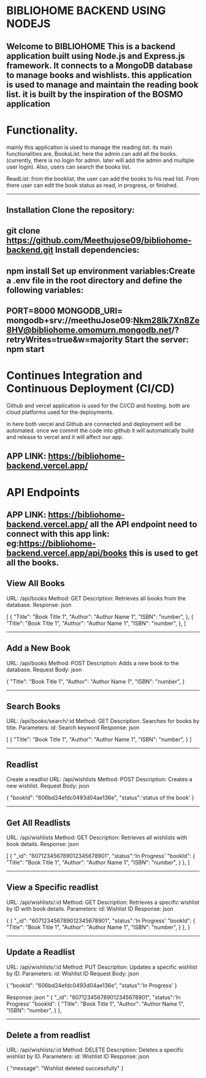 
BIBLIOHOME BACKEND USING NODEJS
===============================
Welcome to BIBLIOHOME
This is a backend application built using Node.js and Express.js framework. It connects to a MongoDB database to manage books and wishlists.
this application is used to manage and maintain the reading book list. it is built by the inspiration of the BOSMO application
---------------------------------------------------------------------------------------------------------------------------------------------------------
Functionality.
================
mainly this application is used to manage the reading list. its main functionalities are,
BooksList: here the admin can add all the books. (currently, there is no login for admin. later will add the admin and multiple user login). Also, users can search the books list.

ReadList: from the booklist, the user can add the books to his read list. From there user can edit the book status as read, in progress, or finished. 

-------------------------------------------------------------------------------------------------------------------------------------------------
Installation
Clone the repository:
-------------------------------------------------------------------------------------------------------------------------------------------------

git clone https://github.com/Meethujose09/bibliohome-backend.git
Install dependencies:
-------------------------------------------------------------------------------------------------------------------------------------------------

npm install
Set up environment variables:Create a .env file in the root directory and define the following variables:
-------------------------------------------------------------------------------------------------------------------------------------------------

PORT=8000
MONGODB_URI= mongodb+srv://meethuJose09:Nkm28lk7Xn8Ze8HV@bibliohome.omomurn.mongodb.net/?retryWrites=true&w=majority
Start the server: npm start
-------------------------------------------------------------------------------------------------------------------------------------------------
Continues Integration and Continuous Deployment (CI/CD)
======================================================

Github and vercel application is used for the CI/CD and hosting.  both are cloud platforms  used for the deployments. 

in here both vercel and Github are connected and deployment will be automated. 
once we commit the code into github it will automatically build and release  to vercel and it will affect our app. 

APP LINK: https://bibliohome-backend.vercel.app/
---------------------------------------------------------------------------------------------------------------------------------------------

API Endpoints
================
APP LINK: https://bibliohome-backend.vercel.app/
all the API endpoint need to connect with this app link:
eg:https://bibliohome-backend.vercel.app/api/books    this is used to get all the books.
----------------
View All Books
-------------
URL: /api/books
Method: GET
Description: Retrieves all books from the database.
Response: json

[
  {
    "Title": "Book Title 1",
    "Author": "Author Name 1",
    "ISBN": "number",
  },
  {
    "Title": "Book Title 1",
    "Author": "Author Name 1",
    "ISBN": "number",
  },
]

-------------------------------------------------------------------------------------------------------------------------------------------------
Add a New Book
--------------
URL: /api/books
Method: POST
Description: Adds a new book to the database.
Request Body: json

{
    "Title": "Book Title 1",
    "Author": "Author Name 1",
    "ISBN": "number",
}

-------------------------------------------------------------------------------------------------------------------------------------------------
Search Books
------------
URL: /api/books/search/:id
Method: GET
Description: Searches for books by title.
Parameters:
id: Search keyword
Response: json

[
  {
    "Title": "Book Title 1",
    "Author": "Author Name 1",
    "ISBN": "number",
  }
]

-------------------------------------------------------------------------------------------------------------------------------------------------
Readlist
-----------
Create a readlist
URL: /api/wishlists
Method: POST
Description: Creates a new wishlist.
Request Body: json

{
  "bookId": "606bd24efdc0493d04ae136e",
"status":'status of the book'
}

-------------------------------------------------------------------------------------------------------------------------------------------------
Get All Readlists
-----------------
URL: /api/wishlists
Method: GET
Description: Retrieves all wishlists with book details.
Response: json

[
  {
    "_id": "607123456789012345678901",
    "status":'In Progress'
    "bookId": {
    "Title": "Book Title 1",
    "Author": "Author Name 1",
    "ISBN": "number",
      }
  },
]

-------------------------------------------------------------------------------------------------------------------------------------------------
View a Specific readlist
-------------------------
URL: /api/wishlists/:id
Method: GET
Description: Retrieves a specific wishlist by ID with book details.
Parameters:
id: Wishlist ID
Response: json

{
   {
    "_id": "607123456789012345678901",
    "status":'In Progress'
    "bookId": {   
    "Title": "Book Title 1",
    "Author": "Author Name 1",
    "ISBN": "number",
      }
  },
}

-------------------------------------------------------------------------------------------------------------------------------------------------
Update a Readlist
------------------
URL: /api/wishlists/:id
Method: PUT
Description: Updates a specific wishlist by ID.
Parameters:
id: Wishlist ID
Request Body: json

{
  "bookId": "606bd24efdc0493d04ae136e",
      "status":'In Progress'
}

Response: json
  "  {
    "_id": "607123456789012345678901",
    "status":'In Progress'
    "bookId": {
    "Title": "Book Title 1",
    "Author": "Author Name 1",
    "ISBN": "number",
      }
  },
  
  -------------------------------------------------------------------------------------------------------------------------------------------------
Delete a from readlist
----------------------
URL: /api/wishlists/:id
Method: DELETE
Description: Deletes a specific wishlist by ID.
Parameters:
id: Wishlist ID
Response: json

{
  "message": "Wishlist deleted successfully"
}


